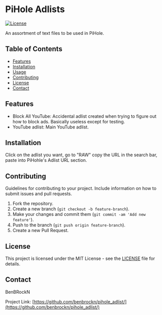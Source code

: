 # PiHole Adlists

[![License](https://img.shields.io/badge/License-MIT-blue.svg)](LICENSE)

An assortment of text files to be used in PiHole.

## Table of Contents

- [Features](#features)
- [Installation](#installation)
- [Usage](#usage)
- [Contributing](#contributing)
- [License](#license)
- [Contact](#contact)

## Features

- Block All YouTube: Accidental adlist created when trying to figure out how to block ads. Basically useless except for testing.
- YouTube adlist: Main YouTube adlist.

## Installation

Click on the adlist you want, go to "RAW" copy the URL in the search bar, paste into PiHohle's Adlist URL section.

## Contributing

Guidelines for contributing to your project. Include information on how to submit issues and pull requests.

1. Fork the repository.
2. Create a new branch (`git checkout -b feature-branch`).
3. Make your changes and commit them (`git commit -am 'Add new feature'`).
4. Push to the branch (`git push origin feature-branch`).
5. Create a new Pull Request.

## License

This project is licensed under the MIT License - see the [LICENSE](LICENSE) file for details.

## Contact

BenBRockN

Project Link: [https://github.com/benbrockn/pihole_adlist/](https://github.com/benbrockn/pihole_adlist/)
